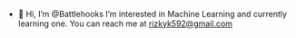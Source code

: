 - 👋 Hi, I’m @Battlehooks
I’m interested in Machine Learning and currently learning one.
You can reach me at rizkyk592@gmail.com
